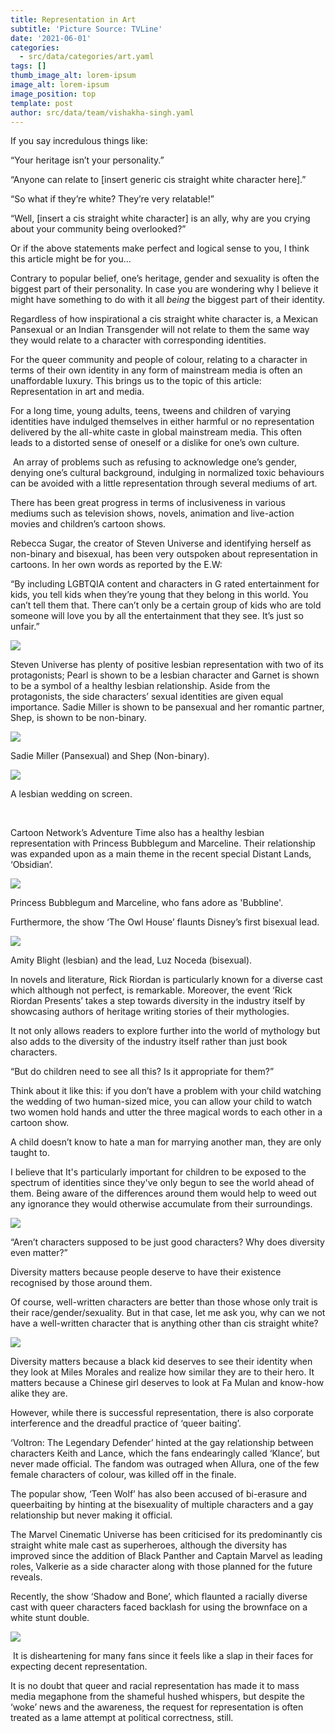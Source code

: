 ```yaml
---
title: Representation in Art
subtitle: 'Picture Source: TVLine'
date: '2021-06-01'
categories:
  - src/data/categories/art.yaml
tags: []
thumb_image_alt: lorem-ipsum
image_alt: lorem-ipsum
image_position: top
template: post
author: src/data/team/vishakha-singh.yaml
---
```

If you say incredulous things like:

“Your heritage isn’t your personality.”

“Anyone can relate to \[insert generic cis straight white character here].”

“So what if they’re white? They’re very relatable!” 

“Well, \[insert a cis straight white character] is an ally, why are you crying about your community being overlooked?” 

Or if the above statements make perfect and logical sense to you, I think this article might be for you...

Contrary to popular belief, one’s heritage, gender and sexuality is often the biggest part of their personality. In case you are wondering why I believe it might have something to do with it all *being* the biggest part of their identity.

Regardless of how inspirational a cis straight white character is, a Mexican Pansexual or an Indian Transgender will not relate to them the same way they would relate to a character with corresponding identities. 

For the queer community and people of colour, relating to a character in terms of their own identity in any form of mainstream media is often an unaffordable luxury. This brings us to the topic of this article: Representation in art and media. 

For a long time, young adults, teens, tweens and children of varying identities have indulged themselves in either harmful or no representation delivered by the all-white caste in global mainstream media. This often leads to a distorted sense of oneself or a dislike for one’s own culture. 

 An array of problems such as refusing to acknowledge one’s gender, denying one’s cultural background, indulging in normalized toxic behaviours can be avoided with a little representation through several mediums of art.

There has been great progress in terms of inclusiveness in various mediums such as television shows, novels, animation and live-action movies and children’s cartoon shows.

Rebecca Sugar, the creator of Steven Universe and identifying herself as non-binary and bisexual, has been very outspoken about representation in cartoons. In her own words as reported by the E.W:

“By including LGBTQIA content and characters in G rated entertainment for kids, you tell kids when they’re young that they belong in this world. You can’t tell them that. There can’t only be a certain group of kids who are told someone will love you by all the entertainment that they see. It’s just so unfair.”

![](https://lh5.googleusercontent.com/0s3ssOMPVrQ-ZUuBAq1NmWdlJNz1PcL6DxS2sDY-uDcZtmqav28pW3xXvR75pgasiXhGKxoJrZKb8zLRh-dPADGn6nGGzP3EVAuXejxi_OT0cV0GSJpGQ4s5dvaOGSYOSLCVNsi3)

Steven Universe has plenty of positive lesbian representation with two of its protagonists; Pearl is shown to be a lesbian character and Garnet is shown to be a symbol of a healthy lesbian relationship. Aside from the protagonists, the side characters’ sexual identities are given equal importance. Sadie Miller is shown to be pansexual and her romantic partner, Shep, is shown to be non-binary. 

![](https://lh4.googleusercontent.com/XXItAhgoGzobRCuY5EphoSgt4xhJ2KAvFo1LgBC-CAZu4eNXAJTWb6e-1CruYgeMA3vLvXNk0ZvYoeIESa1tqG-VXUXyct8AQMfsRxGeQ7TkluwhbRxZgmkUA4JfNxjenMRCztmz)

Sadie Miller (Pansexual) and Shep (Non-binary).

![](https://lh3.googleusercontent.com/EeUaDiOrMzKg6hQnuUZWHVUSzuQXHpS6z6RQ9FYSG3uECCQ0bK6GxFLWZvBMi00md9mAAeIv7WMnt2yQ9axmf2yYpCLbHQeFr0LJrQtCW9OcQ\_3m1EWSyaEVtVU9qQBkOt5VBmoj)

A lesbian wedding on screen.

   

Cartoon Network’s Adventure Time also has a healthy lesbian representation with Princess Bubblegum and Marceline. Their relationship was expanded upon as a main theme in the recent special Distant Lands, ‘Obsidian’. 

![](https://lh6.googleusercontent.com/egzlJKa0QOWrFyVb89kRw8hUWkYuhMibpPtADZcqaVFwaAc9TUL2CUcm3wJ5cDTpye4\_0B4Tv5N7I4mcFJQPLNN1HdwKkTkJhYCYUwX3F2F7-UEf2RUoxxxKNaisiIRiwIDrJUGi)

Princess Bubblegum and Marceline, who fans adore as 'Bubbline'.

Furthermore, the show ‘The Owl House’ flaunts Disney’s first bisexual lead. 

![](https://lh6.googleusercontent.com/An39OV3023ue8p7O_Weht-FWPPdcNVSs8PcgxrKC1dLdEwcEw69RzRFSjCHKOp8QWjHmgh448p5s_Gz_VydOuA-E83\_BMH6r_dlV5-aAYJJYIyLBiEsK-RVwnVYv4\_XCkZzSXFfe)

Amity Blight (lesbian) and the lead, Luz Noceda (bisexual).

In novels and literature, Rick Riordan is particularly known for a diverse cast which although not perfect, is remarkable. Moreover, the event ‘Rick Riordan Presents’ takes a step towards diversity in the industry itself by showcasing authors of heritage writing stories of their mythologies. 

It not only allows readers to explore further into the world of mythology but also adds to the diversity of the industry itself rather than just book characters. 

“But do children need to see all this? Is it appropriate for them?”

Think about it like this: if you don’t have a problem with your child watching the wedding of two human-sized mice, you can allow your child to watch two women hold hands and utter the three magical words to each other in a cartoon show.

A child doesn’t know to hate a man for marrying another man, they are only taught to. 

I believe that It's particularly important for children to be exposed to the spectrum of identities since they've only begun to see the world ahead of them. Being aware of the differences around them would help to weed out any ignorance they would otherwise accumulate from their surroundings. 

![](https://lh6.googleusercontent.com/1X7DYi2nZGucUyKwPliacU6x3HZvTTAnuIMnhbaxD7LAEt-YeIuGwjp00wIvlvNMD6r9w8dznwJYn1PxHw2yKxvpTqhxHOP0qAkQrafoUCEADV5axZ_Dqr0NWNT8fDXNVfUoBeCz)

“Aren’t characters supposed to be just good characters? Why does diversity even matter?” 

Diversity matters because people deserve to have their existence recognised by those around them. 

Of course, well-written characters are better than those whose only trait is their race/gender/sexuality. But in that case, let me ask you, why can we not have a well-written character that is anything other than cis straight white?

![](https://lh4.googleusercontent.com/lKo3CZwxX27b65NAPE8KmWLBTjrAHcwnRImDo69Qkrw3gAwWF6LwHTnqTxLaVRhgglAUIu3-DGLEKloBPi7d4iz_oHFGcfZsWUytSu7R-TSTnACW-zEPHvFEAUYvlDfBWo4yAcX6)

Diversity matters because a black kid deserves to see their identity when they look at Miles Morales and realize how similar they are to their hero. It matters because a Chinese girl deserves to look at Fa Mulan and know-how alike they are. 

However, while there is successful representation, there is also corporate interference and the dreadful practice of ‘queer baiting’. 

‘Voltron: The Legendary Defender’ hinted at the gay relationship between characters Keith and Lance, which the fans endearingly called ‘Klance’, but never made official. The fandom was outraged when Allura, one of the few female characters of colour, was killed off in the finale. 

The popular show, ‘Teen Wolf’ has also been accused of bi-erasure and queerbaiting by hinting at the bisexuality of multiple characters and a gay relationship but never making it official. 

The Marvel Cinematic Universe has been criticised for its predominantly cis straight white male cast as superheroes, although the diversity has improved since the addition of Black Panther and Captain Marvel as leading roles, Valkerie as a side character along with those planned for the future reveals. 

Recently, the show ‘Shadow and Bone’, which flaunted a racially diverse cast with queer characters faced backlash for using the brownface on a white stunt double.

![](https://lh3.googleusercontent.com/gGXO0xSylR7Hab5nMuv4QqH0uicar2uwjWOueZTVjQbJj1TVU6i2gdh5b9XBdkipDwP4vDOFaMPVvPoNfGEeyRbhOx0eUIeKdfY-CYpno853DaybjtLjJD5PyjDALS12uRM5gQ-J)

 It is disheartening for many fans since it feels like a slap in their faces for expecting decent representation. 

It is no doubt that queer and racial representation has made it to mass media megaphone from the shameful hushed whispers, but despite the ‘woke’ news and the awareness, the request for representation is often treated as a lame attempt at political correctness, still.
